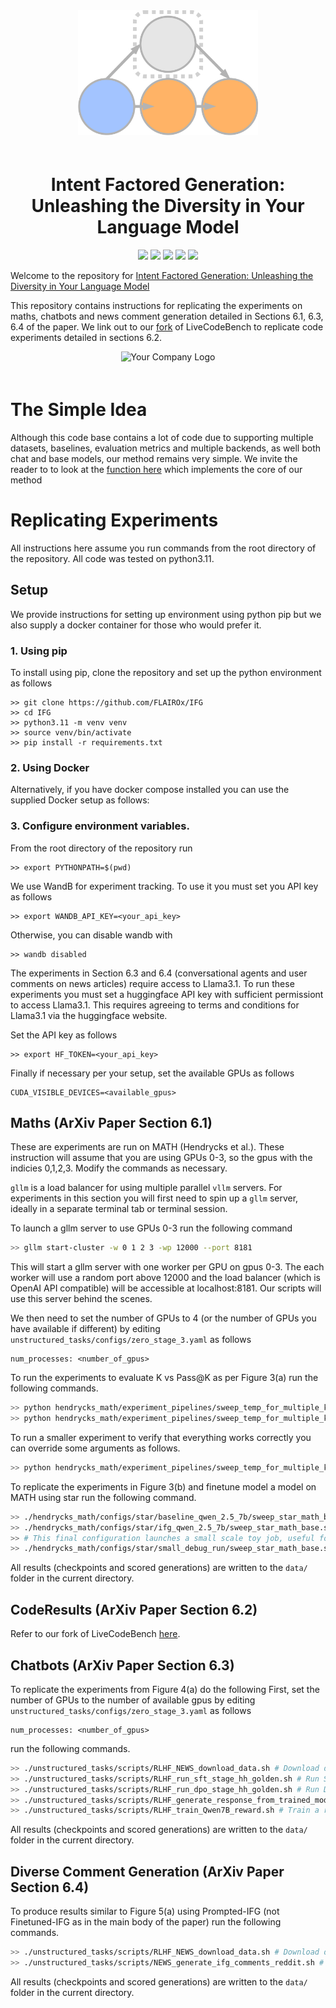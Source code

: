 <div align="center">
    <img src="IFG_icon.png" alt="IFG_Logo" style="max-width: 100%; height: 200px; margin-bottom: 20px;">
</div>

<h1 align="center">Intent Factored Generation:
Unleashing the Diversity in Your Language Model</h1>

<p align="center">
<a href="https://ifg-llm.github.io/">
        <img src="https://img.shields.io/badge/Website-Visit-blueviolet.svg" /></a>
    <a href= "https://github.com/psf/black">
        <img src="https://img.shields.io/badge/code%20style-black-000000.svg" /></a>
    <a href= "LICENSE">
        <img src="https://img.shields.io/badge/license-Apache2.0-blue.svg" /></a>
    <a href= "https://arxiv.org/abs/2506.09659">
        <img src="https://img.shields.io/badge/arXiv-2506.09659-b31b1b.svg" /></a>
    <a href="https://huggingface.co/datasets/clockwork7/reddit_news_articles_comments">
        <img src="https://img.shields.io/badge/🤗%20Hugging%20Face-Dataset-yellow.svg" /></a>

</p>

Welcome to the repository for [Intent Factored Generation:
Unleashing the Diversity in Your Language Model](https://arxiv.org/abs/2506.09659)

This repository contains instructions for replicating the experiments on maths, chatbots and news comment generation detailed in Sections 6.1, 6.3, 6.4 of the paper. We link out to our [fork](https://github.com/EltayebAhmed/ifg_lcb) of LiveCodeBench to replicate code experiments detailed in sections 6.2.

<div align="center">
    <img src="IFG_code.gif" alt="Your Company Logo" style="max-width: 50%; height: auto; margin-bottom: 20px;">
</div>

# The Simple Idea
Although this code base contains a lot of code due to supporting multiple datasets, baselines, evaluation metrics and multiple backends, as well both chat and base models, our method remains very simple. We invite the reader to to look at the [function here](https://github.com/FLAIROx/IFG/blob/2fb4f6f9c8ec479a8bf4e6815f0b0a981b6f2654/unstructured_tasks/inference/rlhf_response_generation_utils.py#L153) which implements the core of our method
# Replicating Experiments
All instructions here assume you run commands from the root directory of the repository.
All code was tested on python3.11.
## Setup
We provide instructions for setting up environment using python pip but we also supply a docker container for those who would prefer it.

### 1. Using pip

To install using pip, clone the repository and set up the python environment as follows
```
>> git clone https://github.com/FLAIROx/IFG
>> cd IFG
>> python3.11 -m venv venv
>> source venv/bin/activate
>> pip install -r requirements.txt
```

### 2. Using Docker
Alternatively, if you have docker compose installed you can use the supplied Docker setup as follows:

### 3. Configure environment variables.
From the root directory of the repository run
```
>> export PYTHONPATH=$(pwd)
```
We use WandB for experiment tracking. To use it you must set you API key as follows
```
>> export WANDB_API_KEY=<your_api_key>
```
Otherwise, you can disable wandb with
```
>> wandb disabled
```
The experiments in Section 6.3 and 6.4 (conversational agents and user comments on news articles) require access to Llama3.1. To run these experiments you must set a huggingface API key with sufficient permissiont to access Llama3.1. This requires agreeing to terms and conditions for Llama3.1 via the huggingface website.

Set the API key as follows
```
>> export HF_TOKEN=<your_api_key>
```

Finally if necessary per your setup, set the available GPUs as follows
```
CUDA_VISIBLE_DEVICES=<available_gpus>
```
## Maths (ArXiv Paper Section 6.1)

These are experiments are run on MATH (Hendrycks et al.). These instruction will assume that you are using GPUs 0-3, so the gpus with the indicies 0,1,2,3. Modify the commands as necessary.

`gllm` is a load balancer for using multiple parallel `vllm` servers.
For experiments in this section you will first need to spin up a `gllm` server, ideally in a separate terminal tab or terminal session. 

To launch a gllm server to use GPUs 0-3 run the following command
```bash
>> gllm start-cluster -w 0 1 2 3 -wp 12000 --port 8181
```


This will start a gllm server with one worker per GPU on gpus 0-3. 
The each worker will use a random port above 12000 and the load balancer (which is OpenAI API compatible) will be accessible at localhost:8181.
Our scripts will use this server behind the scenes.

We then need to set the number of GPUs to 4 (or the number of GPUs you have available if different) by editing `unstructured_tasks/configs/zero_stage_3.yaml` as follows
```
num_processes: <number_of_gpus>
```

To run the experiments to evaluate K vs Pass@K as per Figure 3(a) run the following commands.
```bash
>> python hendrycks_math/experiment_pipelines/sweep_temp_for_multiple_k.py hendrycks_math/configs/k_vs_pass_at_k/qwen-7B-baseline/sweep_config.yaml # baseline
>> python hendrycks_math/experiment_pipelines/sweep_temp_for_multiple_k.py --yaml=hendrycks_math/configs/k_vs_pass_at_k/qwen-7B-ifg/sweep_config.yaml # ifg
```
To run a smaller experiment to verify that everything works correctly you can override some arguments as follows.
```bash
>> python hendrycks_math/experiment_pipelines/sweep_temp_for_multiple_k.py --yaml=hendrycks_math/configs/k_vs_pass_at_k/qwen-7B-ifg/sweep_config.yaml --eval_config.model=Qwen/Qwen2.5-0.5B --num_tuning_problems=32 --num_test_problems=16

```

To replicate the experiments in Figure 3(b) and  finetune model a model on MATH using star run the following command.
```bash
>> ./hendrycks_math/configs/star/baseline_qwen_2.5_7b/sweep_star_math_base.sh # Baselin
>> ./hendrycks_math/configs/star/ifg_qwen_2.5_7b/sweep_star_math_base.sh # IFG
>> # This final configuration launches a small scale toy job, useful for testing setup or debugging .
>> ./hendrycks_math/configs/star/small_debug_run/sweep_star_math_base.sh 
```

All results (checkpoints and scored generations) are written to the `data/` folder in the current directory.

## CodeResults (ArXiv Paper Section 6.2)
Refer to our fork of LiveCodeBench [here](https://github.com/EltayebAhmed/ifg_lcb/).

## Chatbots (ArXiv Paper Section 6.3)
To replicate the experiments from Figure 4(a) do the following
First, set the number of GPUs to the number of available gpus by editing `unstructured_tasks/configs/zero_stage_3.yaml` as follows
```
num_processes: <number_of_gpus>
```
 run the following commands.
```bash
>> ./unstructured_tasks/scripts/RLHF_NEWS_download_data.sh # Download data.
>> ./unstructured_tasks/scripts/RLHF_run_sft_stage_hh_golden.sh # Run SFT stage.
>> ./unstructured_tasks/scripts/RLHF_run_dpo_stage_hh_golden.sh # Run DPO stage.
>> ./unstructured_tasks/scripts/RLHF_generate_response_from_trained_model.sh # Generate responses and score with Relaxed Semantic Entropy.
>> ./unstructured_tasks/scripts/RLHF_train_Qwen7B_reward.sh # Train a reward model for evaluation.
```
All results (checkpoints and scored generations) are written to the `data/` folder in the current directory.

## Diverse Comment Generation (ArXiv Paper Section 6.4)
To produce results similar to Figure 5(a) using Prompted-IFG (not Finetuned-IFG as in the main body of the paper) run the following commands.
```bash
>> ./unstructured_tasks/scripts/RLHF_NEWS_download_data.sh # Download data.
>> ./unstructured_tasks/scripts/NEWS_generate_ifg_comments_reddit.sh # Generate comments and score with Relaxed Sematnic entropy.
```
All results (checkpoints and scored generations) are written to the `data/` folder in the current directory.
